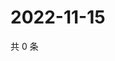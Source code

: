 # 2022-11-15

共 0 条

<!-- BEGIN WEIBO -->
<!-- 最后更新时间 Tue Nov 15 2022 17:16:25 GMT+0800 (China Standard Time) -->

<!-- END WEIBO -->
